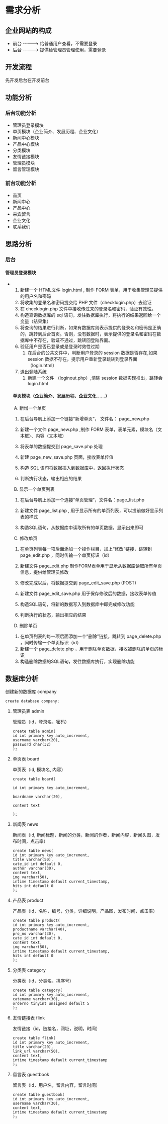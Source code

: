 # 需求分析

## 企业网站的构成

- 前台 -----> 给普通用户查看，不需要登录
- 后台 -----> 提供给管理员管理使用，需要登录

## 开发流程

先开发后台在开发前台

## 功能分析

### 后台功能分析

- 管理员登录模块
- 单页模块（企业简介、发展历程、企业文化）
- 新闻中心模块
- 产品中心模块
- 分类模块
- 友情链接模块
- 管理员模块
- 留言管理模块

### 前台功能分析

- 首页
- 新闻中心
- 产品中心
- 来宾留言
- 企业文化
- 联系我们

## 思路分析

### 后台

#### 管理员登录模块

* 1. 新建一个 HTML文件 login.html , 制作 FORM 表单，用于收集管理员提供的用户名和密码
  2. 将收集的登录名和密码提交给 PHP 文件（checklogin.php）去验证
  3. 在 checklogin.php 文件中接收传过来的登录名和密码，验证有效性。
  4. 构造查询数据库的 sql 语句，发往数据库执行，将执行的结果返回给一个变量（结果集）
  5. 将查询的结果进行判断，如果有数据库则表示提供的登录名和密码是正确的，跳转到后台首页。否则，没有数据时，表示提供的登录名和密码在数据库中不存在，验证不通过，跳转回登陆界面。
  6. 验证用户是否已登录或是登录时效性过期
     1. 在后台的公共文件中，判断用户登录的 session 数据是否存在,如果 session 数据不存在，提示用户重新登录跳转到登录界面（login.html）
  7. 退出登陆系统
     1. 新建一个文件 （loginout.php）,清除 session 数据实现推出，跳转会 login.html

  #### 单页模块（企业简介、发展历程、企业文化......）

  ​	A. 新增一个单页

     1. 在后台导航上添加一个链接“新增单页”， 文件名： page_new.php

     2. 新建一个文件 page_new.php ,制作 FORM 表单，表单元素，模块名（文本框）、内容（文本域） 

     3. 将表单的数据提交到 page_save.php  处理

     4. 新建 page_new_save.php 页面，接收表单传值

     5. 构造 SQL 语句将数据插入到数据库中，返回执行状态

     6. 判断执行状态，输出相应的结果

        

  ​	B. 显示一个单页列表

   1. 在后台导航上添加一个连接“单页管理”，文件名：page_list.php

   2. 新建文件 page_list.php , 用于显示所有的单页列表，可以提前做好显示列表的样式

   3. 构造SQL语句，从数据库中读取所有的单页数据，显示出来即可

      

  ​	C. 修改单页

   1. 在单页列表每一项后面添加一个操作栏目，加上“修改”链接，跳转到 page_edit.php ，同时传输一个单页标识（id）

   2. 新建文件 page_edit.php 制作FORM表单用于显示从数据库读取所有单页信息，提供给管理员修改

   3. 修改完成以后，将数据提交到 page_edit_save.php (POST)

   4. 新建文件 page_edit_save.php 用于保存修改后的数据，接收表单传值

   5. 构造SQL语句，将新的数据写入到数据库中即完成修改功能

   6. 判断执行的状态，输出相应的结果

      

  ​	D. 删除单页

  	1. 在单页列表的每一项后面添加一个“删除”链接，跳转到 page_delete.php ，同时传输一个单页标识（id）
   	2. 新建一个 page_delete.php ，用于删除单页数据，接收被删除的单页的标识
   	3. 构造删除数据的SQL语句，发往数据库执行，实现删除功能

## 数据库分析

创建新的数据库 company

```
create database company;
```

1. 管理员表 admin

   管理员（id，登录名，密码）

   ```
   create table admin(
   id int primary key auto_increment,
   username varchar(20),
   password char(32)
   );
   ```

2. 单页表 board

   单页表（id, 模块名, 内容）

   ```
   create table board(
   
   id int primary key auto_increment,
   
   boardname varchar(20),
   
   content text
   
   );
   ```

3. 新闻表 news

   新闻表（id, 新闻标题，新闻的分类，新闻的作者，新闻内容，新闻头图，发布时间，点击率）

   ```
   create table news(
   id int primary key auto_increment,
   title varchar(50),
   cate_id int default 0,
   author varchar(30),
   content text,
   img varchar(50),
   intime timestamp default current_timestamp,
   hits int default 0
   );
   ```

4. 产品表 product

   产品表（id，名称，编号，分类，详细说明，产品图，发布时间，点击率）

   ```
   create table product(
   id int primary key auto_increment,
   productname varchar(40),
   pro_no varchar(30),
   cate_id int default 0,
   content text,
   img varchar(50),
   intime timestamp default current_timestamp,
   hits int default 0
   );
   ```

5. 分类表 category

   分类表（id，分类名，排序号）

   ```
   create table category(
   id int primary key auto_increment,
   catename varchar(30),
   orderno tinyint unsigned default 5
   );
   ```

6. 友情链接表 flink

   友情链接（id，链接名，网址，说明，时间）

   ```
   create table flink(
   id int primary key auto_increment,
   title varchar(20),
   link_url varchar(50),
   content text,
   intime timestamp default current_timestamp
   );
   ```

7. 留言表 guestbook

   留言表（id，用户名，留言内容，留言时间）

   ```
   create table guestbook(
   id int primary key auto_increment,
   username varchar(30),
   content text,
   intime timestamp default current_timestamp
   );
   ```



